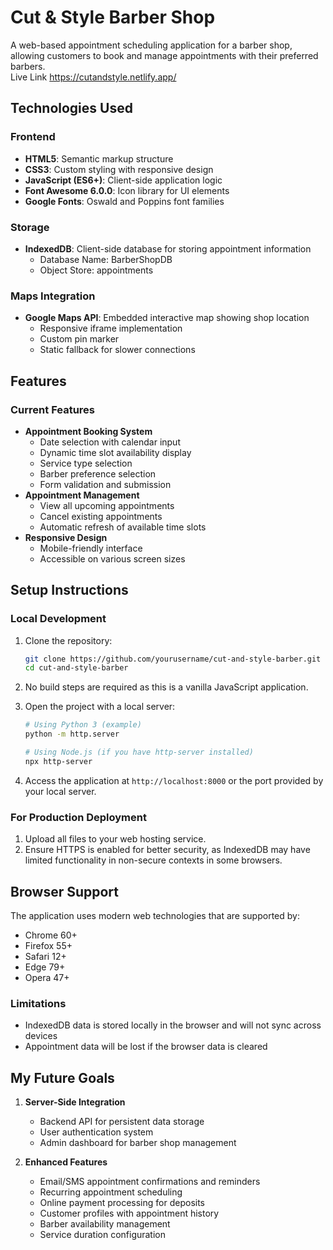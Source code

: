 # Cut & Style Barber Shop

A web-based appointment scheduling application for a barber shop, allowing customers to book and manage appointments with their preferred barbers. <br>Live Link https://cutandstyle.netlify.app/ 

## Technologies Used
### Frontend
- **HTML5**: Semantic markup structure
- **CSS3**: Custom styling with responsive design
- **JavaScript (ES6+)**: Client-side application logic
- **Font Awesome 6.0.0**: Icon library for UI elements
- **Google Fonts**: Oswald and Poppins font families
### Storage
- **IndexedDB**: Client-side database for storing appointment information
  - Database Name: BarberShopDB
  - Object Store: appointments
### Maps Integration
- **Google Maps API**: Embedded interactive map showing shop location
  - Responsive iframe implementation
  - Custom pin marker
  - Static fallback for slower connections
  
## Features

### Current Features
- **Appointment Booking System**
  - Date selection with calendar input
  - Dynamic time slot availability display
  - Service type selection
  - Barber preference selection
  - Form validation and submission
- **Appointment Management**
  - View all upcoming appointments
  - Cancel existing appointments
  - Automatic refresh of available time slots
- **Responsive Design**
  - Mobile-friendly interface
  - Accessible on various screen sizes

## Setup Instructions

### Local Development
1. Clone the repository:
   ```bash
   git clone https://github.com/yourusername/cut-and-style-barber.git
   cd cut-and-style-barber
   ```

2. No build steps are required as this is a vanilla JavaScript application.

3. Open the project with a local server:
   ```bash
   # Using Python 3 (example)
   python -m http.server
   
   # Using Node.js (if you have http-server installed)
   npx http-server
   ```

4. Access the application at `http://localhost:8000` or the port provided by your local server.

### For Production Deployment
1. Upload all files to your web hosting service.
2. Ensure HTTPS is enabled for better security, as IndexedDB may have limited functionality in non-secure contexts in some browsers.

## Browser Support

The application uses modern web technologies that are supported by:
- Chrome 60+
- Firefox 55+
- Safari 12+
- Edge 79+
- Opera 47+

### Limitations
- IndexedDB data is stored locally in the browser and will not sync across devices
- Appointment data will be lost if the browser data is cleared

## My Future Goals

1. **Server-Side Integration**
   - Backend API for persistent data storage
   - User authentication system
   - Admin dashboard for barber shop management

2. **Enhanced Features**
   - Email/SMS appointment confirmations and reminders
   - Recurring appointment scheduling
   - Online payment processing for deposits
   - Customer profiles with appointment history
   - Barber availability management
   - Service duration configuration


